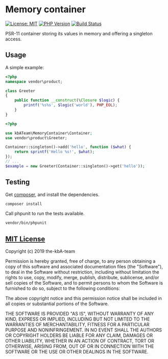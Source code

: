 # Memory container

[![License: MIT][license-mit]](LICENSE)
[![PHP Version][phpversion]][packagist]
[![Build Status][build-status-php5]][travis-ci]

PSR-11 container storing its values in memory and offering a singleton access.

## Usage

A simple example:

```php
<?php
namespace vendor\product;

class Greeter
{
    public function __construct(\Closure $logic) {
        printf('%s%s', $logic('world'), PHP_EOL);
    }
}
```

```php
<?php

use kbATeam\MemoryContainer\Container;
use vendor\product\Greeter;

Container::singleton()->add('hello', function ($what) {
    return sprintf('Hello %s!', $what);
});
// ...
$example = new Greeter(Container::singleton()->get('hello'));
```

## Testing

Get [composer][composer], and install the dependencies.

```sh
composer install
```

Call phpunit to run the tests available.

```sh
vendor/bin/phpunit
```

## [MIT License](LICENSE)

Copyright (c) 2019 the-kbA-team

Permission is hereby granted, free of charge, to any person obtaining a copy
of this software and associated documentation files (the "Software"), to deal
in the Software without restriction, including without limitation the rights
to use, copy, modify, merge, publish, distribute, sublicense, and/or sell
copies of the Software, and to permit persons to whom the Software is
furnished to do so, subject to the following conditions:

The above copyright notice and this permission notice shall be included in all
copies or substantial portions of the Software.

THE SOFTWARE IS PROVIDED "AS IS", WITHOUT WARRANTY OF ANY KIND, EXPRESS OR
IMPLIED, INCLUDING BUT NOT LIMITED TO THE WARRANTIES OF MERCHANTABILITY,
FITNESS FOR A PARTICULAR PURPOSE AND NONINFRINGEMENT. IN NO EVENT SHALL THE
AUTHORS OR COPYRIGHT HOLDERS BE LIABLE FOR ANY CLAIM, DAMAGES OR OTHER
LIABILITY, WHETHER IN AN ACTION OF CONTRACT, TORT OR OTHERWISE, ARISING FROM,
OUT OF OR IN CONNECTION WITH THE SOFTWARE OR THE USE OR OTHER DEALINGS IN THE
SOFTWARE.

[license-mit]: https://img.shields.io/badge/license-MIT-blue.svg
[phpversion]: https://img.shields.io/packagist/php-v/kba-team/memory-container/dev-php5
[packagist]: https://packagist.org/packages/kba-team/memory-container
[travis-ci]: https://travis-ci.org/the-kbA-team/memory-container "the-kbA-team/memory-container - Travis CI"
[build-status-php5]: https://api.travis-ci.org/the-kbA-team/memory-container.svg?branch=php5
[composer]: https://getcomposer.org/ "Dependency Manager for PHP"
[psr11]: https://www.php-fig.org/psr/psr-11/ "PSR-11: Container interface"
